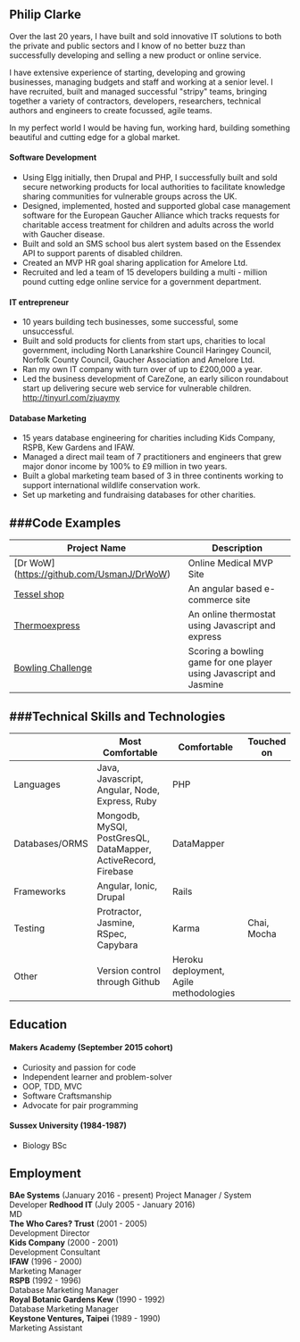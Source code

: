 ## Philip Clarke

Over the last 20 years, I have built and sold innovative IT solutions to both the private and public sectors and I know of no better buzz than successfully developing and selling a new product or online service.

I have extensive experience of starting, developing and growing businesses, managing budgets and staff and working at a senior level.  I have recruited, built and managed successful "stripy" teams, bringing together a variety of contractors, developers, researchers, technical authors and engineers to create focussed, agile teams.

In my perfect world I would be having fun, working hard, building something beautiful and cutting edge for a global market.



#### Software Development

- Using Elgg initially, then Drupal and PHP, I successfully built and sold secure networking products for local authorities to facilitate knowledge sharing communities for vulnerable groups across the UK.
- Designed, implemented, hosted and supported global case management software for the European Gaucher Alliance which tracks requests for charitable access treatment for children and adults across the world with Gaucher disease.
- Built and sold an SMS school bus alert system based on the Essendex API to support parents of disabled children.
- Created an MVP HR goal sharing application for Amelore Ltd.
- Recruited and led a team of 15 developers building a multi - million pound cutting edge online service for a government department.


#### IT entrepreneur

- 10 years building tech businesses, some successful, some unsuccessful.
- Built and sold products for clients from start ups, charities to local government, including North Lanarkshire Council Haringey Council, Norfolk County Council, Gaucher Association and Amelore Ltd.
- Ran my own IT company with turn over of up to £200,000 a year.
- Led the business development of CareZone, an early silicon roundabout start up delivering secure web service for vulnerable children. http://tinyurl.com/zjuaymy


#### Database Marketing

- 15 years database engineering for charities including Kids Company, RSPB, Kew Gardens and IFAW.
- Managed a direct mail team of 7 practitioners and engineers that grew major donor income by 100% to £9 million in two years.
- Built a global marketing team based of 3 in three continents working to support international wildlife conservation work.
- Set up marketing and fundraising databases for other charities.

###Code Examples
-------------
|Project Name | Description |
|-------------|-------------|
|[Dr WoW] (https://github.com/UsmanJ/DrWoW)|Online Medical MVP Site|
|[Tessel shop](https://github.com/phillipclarke29/tessel)|An angular based e-commerce site|
|[Thermoexpress](https://github.com/phillipclarke29/thermoexpress)|An online thermostat using Javascript and express|
|[Bowling Challenge](https://github.com/phillipclarke29/bowling-challenge1)|Scoring a bowling game for one player using Javascript and Jasmine|

###Technical Skills and Technologies
---------------------------------
| |Most Comfortable|Comfortable|Touched on|
|---------|----------------|-------------------|------------------------------|
|Languages|Java, Javascript, Angular, Node, Express, Ruby| PHP
|Databases/ORMS|Mongodb, MySQl, PostGresQL, DataMapper, ActiveRecord, Firebase| DataMapper                |
|Frameworks|Angular, Ionic, Drupal |Rails|                    |
|Testing|Protractor, Jasmine, RSpec, Capybara|Karma| Chai, Mocha|
|Other|Version control through Github|Heroku deployment, Agile methodologies| |



## Education

#### Makers Academy (September 2015 cohort)

- Curiosity and passion for code
- Independent learner and problem-solver
- OOP, TDD, MVC
- Software Craftsmanship
- Advocate for pair programming

#### Sussex University (1984-1987)

- Biology BSc

## Employment

**BAe Systems** (January 2016 - present)
Project Manager / System Developer
**Redhood IT** (July 2005 - January 2016)  
MD  
**The Who Cares? Trust** (2001 - 2005)  
Development Director  
**Kids Company** (2000 - 2001)  
Development Consultant  
**IFAW** (1996 - 2000)   
Marketing Manager  
**RSPB** (1992 - 1996)   
Database Marketing Manager  
**Royal Botanic Gardens Kew** (1990 - 1992)   
Database Marketing Manager  
**Keystone Ventures, Taipei** (1989 - 1990)   
Marketing Assistant
